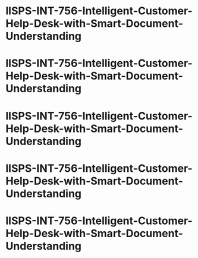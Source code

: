 # llSPS-INT-756-Intelligent-Customer-Help-Desk-with-Smart-Document-Understanding
# llSPS-INT-756-Intelligent-Customer-Help-Desk-with-Smart-Document-Understanding
# llSPS-INT-756-Intelligent-Customer-Help-Desk-with-Smart-Document-Understanding
# llSPS-INT-756-Intelligent-Customer-Help-Desk-with-Smart-Document-Understanding
# llSPS-INT-756-Intelligent-Customer-Help-Desk-with-Smart-Document-Understanding
